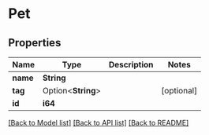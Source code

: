 # Pet

## Properties

Name | Type | Description | Notes
------------ | ------------- | ------------- | -------------
**name** | **String** |  | 
**tag** | Option<**String**> |  | [optional]
**id** | **i64** |  | 

[[Back to Model list]](../README.md#documentation-for-models) [[Back to API list]](../README.md#documentation-for-api-endpoints) [[Back to README]](../README.md)


